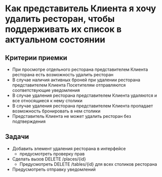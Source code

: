 # Как представитель Клиента я хочу удалить ресторан, чтобы поддерживать их список в актуальном состоянии

## Критерии приемки

* При просмотре отдельного ресторана представителем Клиента ресторана есть возможность удалить ресторан
* В случае наличия активных броней при удалении ресторана представителем Клиента Посетителям отправляются соответствующие уведомления
* В случае удаления ресторана представителем Клиента удаляются и все относящиеся к нему столики
* В случае удаления ресторана представителем Клиента пропадает возможность бронировать в нем столики
* Представитель Клиента не может удалить ресторан без подтверждения

## Задачи

* Добавить элемент удаления ресторана в интерфейсе
  * предусмотреть проверку прав
* Сделать вызов DELETE /places/{id}
  * Предусмотреть DELETE /tables/{id} для всех столиков ресторана
* Предусмотреть отправку уведомлений